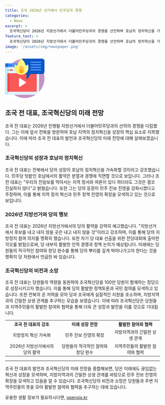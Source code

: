 ```yaml
---
title: 조국 2026년 선거에서 민주당과 경쟁
categories:
  - News
excerpt: >
  조국혁신당이 2026년 지방선거에서 더불어민주당과의 경쟁을 선언하며 호남의 정치혁신을 가속화할 것이라고 밝혔다. 전 대표는 민주당 텃밭인 호남에서 조국혁신당이 나서면 분열·경쟁, 제 살 깎아먹기가 아니라 진일보를 막아서는 지역 정서·여론이 있는 것을 잘 알지만 절대 그렇지 않다며 당의 성장을 강조하며 지역 정치혁신을 다짐했다. 또한, 차기 당 대표 선출을 위한 전당대회에 출마 의사를 밝히고, 조국혁신당이 100만 당원과 17개 시도당 창당 완수를 향한 목표를 설정하며 지지를 호소했다.
feature_text: >
  조국혁신당이 2026년 지방선거에서 더불어민주당과의 경쟁을 선언하며 호남의 정치혁신을 가속화할 것이라고 밝혔다. 전 대표는 민주당 텃밭인 호남에서 조국혁신당이 나서면 분열·경쟁, 제 살 깎아먹기가 아니라 진일보를 막아서는 지역 정서·여론이 있는 것을 잘 알지만 절대 그렇지 않다며 당의 성장을 강조하며 지역 정치혁신을 다짐했다. 또한, 차기 당 대표 선출을 위한 전당대회에 출마 의사를 밝히고, 조국혁신당이 100만 당원과 17개 시도당 창당 완수를 향한 목표를 설정하며 지지를 호소했다.
image: '/assets/img/newspaper.png'
---
```


<p><img src="/assets/img/news.png" alt="rentncar 속보" /></p>

<h2 data-ke-size="size26">조국 전 대표, 조국혁신당의 미래 전망</h2>

<p data-ke-size="size16">조국 전 대표는 2026년 진행될 지방선거에서 더불어민주당과의 선의의 경쟁을 다짐했다. 그는 이에 앞서 전북을 방문하여 호남 지역의 정치혁신을 성장의 핵심 요소로 지목했습니다. 이에 따라 조국 전 대표의 발언과 조국혁신당의 미래 전망에 대해 살펴보겠습니다.</p>

<h3 data-ke-size="size24">조국혁신당의 성장과 호남의 정치혁신</h3>

<p data-ke-size="size16">조국 전 대표는 전북에서 당의 성장이 호남의 정치혁신을 가속화할 것이라고 강조했습니다. 민주당 텃밭인 호남에서의 활약은 분열과 경쟁에 직면할 것으로 보입니다. 그러나 조 전 대표는 "우리의 진일보를 막아서는 지역 정서와 여론이 있다 하더라도 그것은 결코 진실하지 않다"고 밝혔습니다. 또한 그는 당의 등장이 민주 진보 진영을 강화시켰다고 주장하며, 이를 통해 지역 정치 혁신과 민주 정책 진영의 확장을 모색하고 있는 것으로 보입니다.</p>

<h3 data-ke-size="size24">2026년 지방선거와 당의 행보</h3>

<p data-ke-size="size16">조국 전 대표는 2026년 지방선거에서의 당의 활약을 강력히 예고했습니다. "지방선거에서 후보를 내고 내지 않을 곳은 내고 내지 않을 것"이라고 강조하며, 이를 통해 당의 지방정치 참여 의지를 명확히 했습니다. 또한 차기 당 대표 선출을 위한 전당대회에 출마한 각오를 밝힘으로써, 당 내부의 활발한 인적 경쟁과 정책 논의가 예상됩니다. 미래에는 당원들의 적극적인 참여와 창당 완수를 통해 당의 뿌리를 깊게 박아나가고자 한다는 것을 명확히 당 차원에서 언급한 바 있습니다.</p>

<h3 data-ke-size="size24">조국혁신당의 비전과 소망</h3>

<p data-ke-size="size16">조국 전 대표는 당원들의 역량을 동원하여 조국혁신당을 100만 당원이 함께하는 정당으로 성장시키고자 했습니다. 이를 통해 당의 활발한 정책토론과 국민 참여를 모색하고 있습니다. 또한 전북의 온 저력을 모아 당과 조국에게 실질적인 지원을 호소하며, 지방지역과의 긴밀한 상생 관계를 추구하는 모습을 보였습니다. 이에 따라 조국혁신당은 당원들과 지역주민들의 활발한 참여와 협력을 통해 더욱 큰 성장과 발전을 이룰 것으로 기대됩니다.</p>

<table>
    <tbody>
        <tr>
            <td style="text-align: center; height: 17px;"><b>조국 전 대표의 강조</b></td>
            <td style="text-align: center; height: 17px;"><b>미래 성장 전망</b></td>
            <td style="text-align: center; height: 17px;"><b>활발한 참여와 협력</b></td>
        </tr>
        <tr>
            <td style="text-align: center; height: 17px;">지방정치 혁신 가속화</td>
            <td style="text-align: center; height: 17px;">민주 진보 진영의 확장</td>
            <td style="text-align: center; height: 17px;">지방지역과의 긴밀한 상생 관계</td>
        </tr>
        <tr>
            <td style="text-align: center; height: 17px;">2026년 지방선거에서의 당의 활약</td>
            <td style="text-align: center; height: 17px;">당원들의 적극적인 참여와 창당 완수</td>
            <td style="text-align: center; height: 17px;">지역주민들의 활발한 참여와 협력</td>
        </tr>
    </tbody>
</table>

<hr>

<p data-ke-size="size16">조국 전 대표의 발언과 조국혁신당의 미래 전망을 종합해보면, 당은 미래에도 끊임없는 혁신과 성장을 모색하며, 지방지역과의 긴밀한 상생 관계를 바탕으로 민주 진보 진영의 확장을 모색하고 있음을 알 수 있습니다. 조국혁신당의 비전과 소망은 당원들과 주변 지역주민들의 뜻을 모아 활발한 참여와 협력을 추구하는 데에 있습니다.</p>
유용한 생활 정보가 필요하시다면, <a href="https://opensis.kr" rel="dofollow">opensis.kr</a>


